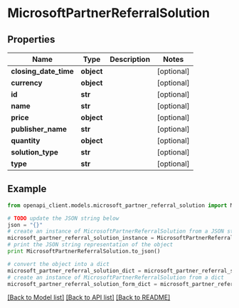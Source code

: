 # MicrosoftPartnerReferralSolution


## Properties
Name | Type | Description | Notes
------------ | ------------- | ------------- | -------------
**closing_date_time** | **object** |  | [optional] 
**currency** | **object** |  | [optional] 
**id** | **str** |  | [optional] 
**name** | **str** |  | [optional] 
**price** | **object** |  | [optional] 
**publisher_name** | **str** |  | [optional] 
**quantity** | **object** |  | [optional] 
**solution_type** | **str** |  | [optional] 
**type** | **str** |  | [optional] 

## Example

```python
from openapi_client.models.microsoft_partner_referral_solution import MicrosoftPartnerReferralSolution

# TODO update the JSON string below
json = "{}"
# create an instance of MicrosoftPartnerReferralSolution from a JSON string
microsoft_partner_referral_solution_instance = MicrosoftPartnerReferralSolution.from_json(json)
# print the JSON string representation of the object
print MicrosoftPartnerReferralSolution.to_json()

# convert the object into a dict
microsoft_partner_referral_solution_dict = microsoft_partner_referral_solution_instance.to_dict()
# create an instance of MicrosoftPartnerReferralSolution from a dict
microsoft_partner_referral_solution_form_dict = microsoft_partner_referral_solution.from_dict(microsoft_partner_referral_solution_dict)
```
[[Back to Model list]](../README.md#documentation-for-models) [[Back to API list]](../README.md#documentation-for-api-endpoints) [[Back to README]](../README.md)


